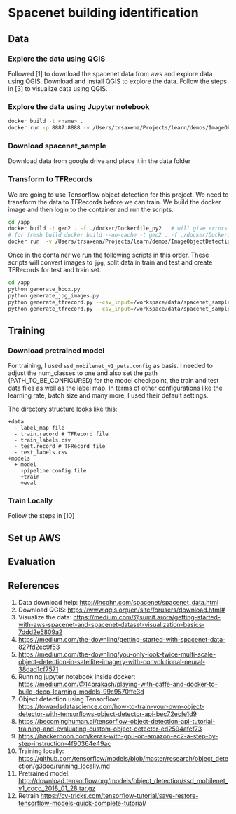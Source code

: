 # Spacenet building identification

## Data 

### Explore the data using QGIS

Followed [1] to download the spacenet data from aws and explore data using QGIS. Download and install QGIS to explore the data. Follow the steps in [3] to visualize data using QGIS. 

### Explore the data using Jupyter notebook

```bash
docker build -t <name> .
docker run -p 8887:8888 -v /Users/trsaxena/Projects/learn/demos/ImageObjectDetection/spacenet_building_detection/notebooks:/model1/notebooks -v /Users/trsaxena/Projects/learn/demos/ImageObjectDetection/spacenet_building_detection/data:/model1/data -it <name>
``` 

### Download spacenet_sample 
Download data from google drive and place it in the data folder 

### Transform to TFRecords

We are going to use Tensorflow object detection for this project. We need to transform the data to TFRecords before we can train. We build the docker image and then login to the container and run the scripts.
 
```bash
cd /app
docker build -t geo2 . -f ./docker/Dockerfile_py2   # will give errors but build successfully
# for fresh build docker build --no-cache -t geo2 . -f ./docker/Dockerfile_py2 
docker run  -v /Users/trsaxena/Projects/learn/demos/ImageObjectDetection/spacenet_building_detection/data:/workspace/data -it geo /bin/bash
```
Once in the container we run the following scripts in this order. These scripts will  convert images to `jpg`, split data in train and test and create TFRecords for test and train set.

```bash
cd /app 
python generate_bbox.py
python generate_jpg_images.py
python generate_tfrecord.py --csv_input=/workspace/data/spacenet_sample/AOI_2_Vegas_Train/output/data/train_labels.csv  --output_path=/workspace/data/spacenet_sample/AOI_2_Vegas_Train/output/data/train.record
python generate_tfrecord.py --csv_input=/workspace/data/spacenet_sample/AOI_2_Vegas_Train/output/data/test_labels.csv  --output_path=/workspace/data/spacenet_sample/AOI_2_Vegas_Train/output/data/test.record
```

## Training
 

### Download pretrained model
For training, I used `ssd_mobilenet_v1_pets.config` as basis. I needed to adjust the num_classes to one and also set the path (PATH_TO_BE_CONFIGURED) for the model checkpoint, the train and test data files as well as the label map. In terms of other configurations like the learning rate, batch size and many more, I used their default settings.

The directory structure looks like this: 
```
+data
  - label_map file
  - train.record # TFRecord file
  - train_labels.csv
  - test.record # TFRecord file
  - test_labels.csv
+models
  + model
    -pipeline config file
    +train
    +eval
```



### Train Locally 
Follow the steps in [10]


## Set up AWS 


## Evaluation
 

## References 
1. Data download help: http://lncohn.com/spacenet/spacenet_data.html
2. Download QGIS: https://www.qgis.org/en/site/forusers/download.html# 
3. Visualize the data: https://medium.com/@sumit.arora/getting-started-with-aws-spacenet-and-spacenet-dataset-visualization-basics-7ddd2e5809a2
4. https://medium.com/the-downlinq/getting-started-with-spacenet-data-827fd2ec9f53
5. https://medium.com/the-downlinq/you-only-look-twice-multi-scale-object-detection-in-satellite-imagery-with-convolutional-neural-38dad1cf7571
6. Running jupyter notebook inside docker: https://medium.com/@14prakash/playing-with-caffe-and-docker-to-build-deep-learning-models-99c9570ffc3d
7. Object detection using Tensorflow: https://towardsdatascience.com/how-to-train-your-own-object-detector-with-tensorflows-object-detector-api-bec72ecfe1d9
8. https://becominghuman.ai/tensorflow-object-detection-api-tutorial-training-and-evaluating-custom-object-detector-ed2594afcf73
9. https://hackernoon.com/keras-with-gpu-on-amazon-ec2-a-step-by-step-instruction-4f90364e49ac
10. Training locally: https://github.com/tensorflow/models/blob/master/research/object_detection/g3doc/running_locally.md
11. Pretrained model: http://download.tensorflow.org/models/object_detection/ssd_mobilenet_v1_coco_2018_01_28.tar.gz
12. Retrain https://cv-tricks.com/tensorflow-tutorial/save-restore-tensorflow-models-quick-complete-tutorial/

